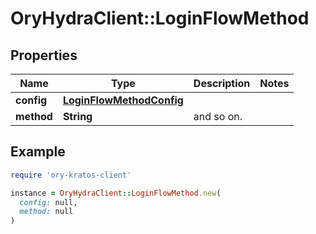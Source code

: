 # OryHydraClient::LoginFlowMethod

## Properties

| Name | Type | Description | Notes |
| ---- | ---- | ----------- | ----- |
| **config** | [**LoginFlowMethodConfig**](LoginFlowMethodConfig.md) |  |  |
| **method** | **String** | and so on. |  |

## Example

```ruby
require 'ory-kratos-client'

instance = OryHydraClient::LoginFlowMethod.new(
  config: null,
  method: null
)
```


